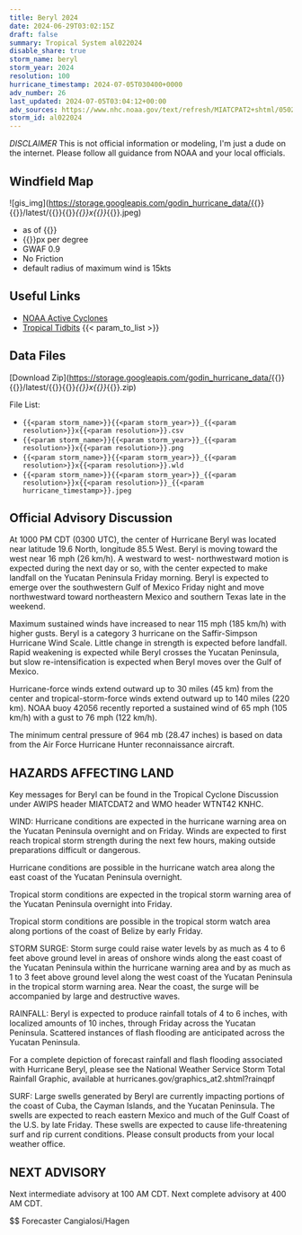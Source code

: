 ```yaml
---
title: Beryl 2024
date: 2024-06-29T03:02:15Z
draft: false
summary: Tropical System al022024
disable_share: true
storm_name: beryl
storm_year: 2024
resolution: 100
hurricane_timestamp: 2024-07-05T030400+0000
adv_number: 26
last_updated: 2024-07-05T03:04:12+00:00
adv_sources: https://www.nhc.noaa.gov/text/refresh/MIATCPAT2+shtml/050244.shtml;https://www.nhc.noaa.gov/refresh/graphics_at2+shtml/024651.shtml?cone
storm_id: al022024
---
```

*DISCLAIMER* This is not official information or modeling, I'm just a dude on the internet.  Please follow all guidance from NOAA and your local officials.

## Windfield Map
![gis_img](https://storage.googleapis.com/godin_hurricane_data/{{<param storm_name>}}{{<param storm_year>}}/latest/{{<param storm_name>}}{{<param storm_year>}}_{{<param resolution>}}x{{<param resolution>}}_{{<param hurricane_timestamp>}}.jpeg)

- as of {{<param last_updated>}}
- {{<param resolution>}}px per degree
- GWAF 0.9
- No Friction
- default radius of maximum wind is 15kts

## Useful Links
- [NOAA Active Cyclones](https://www.nhc.noaa.gov/)
- [Tropical Tidbits](https://www.tropicaltidbits.com/storminfo/)
{{< param_to_list >}}

## Data Files
[Download Zip](https://storage.googleapis.com/godin_hurricane_data/{{<param storm_name>}}{{<param storm_year>}}/latest/{{<param storm_name>}}{{<param storm_year>}}_{{<param resolution>}}x{{<param resolution>}}_{{<param hurricane_timestamp>}}.zip)

File List:
- `{{<param storm_name>}}{{<param storm_year>}}_{{<param resolution>}}x{{<param resolution>}}.csv`
- `{{<param storm_name>}}{{<param storm_year>}}_{{<param resolution>}}x{{<param resolution>}}.png`
- `{{<param storm_name>}}{{<param storm_year>}}_{{<param resolution>}}x{{<param resolution>}}.wld`
- `{{<param storm_name>}}{{<param storm_year>}}_{{<param resolution>}}x{{<param resolution>}}_{{<param hurricane_timestamp>}}.jpeg`


## Official Advisory Discussion
At 1000 PM CDT (0300 UTC), the center of Hurricane Beryl was located 
near latitude 19.6 North, longitude 85.5 West. Beryl is moving 
toward the west near 16 mph (26 km/h). A westward to west- 
northwestward motion is expected during the next day or so, with the 
center expected to make landfall on the Yucatan Peninsula Friday 
morning.  Beryl is expected to emerge over the southwestern Gulf of 
Mexico Friday night and move northwestward toward northeastern 
Mexico and southern Texas late in the weekend.
 
Maximum sustained winds have increased to near 115 mph (185 km/h) 
with higher gusts.  Beryl is a category 3 hurricane on the 
Saffir-Simpson Hurricane Wind Scale.  Little change in strength 
is expected before landfall.  Rapid weakening is expected while 
Beryl crosses the Yucatan Peninsula, but slow re-intensification is 
expected when Beryl moves over the Gulf of Mexico.
 
Hurricane-force winds extend outward up to 30 miles (45 km) from the 
center and tropical-storm-force winds extend outward up to 140 miles 
(220 km). NOAA buoy 42056 recently reported a sustained wind of 65 
mph (105 km/h) with a gust to 76 mph (122 km/h). 
 
The minimum central pressure of 964 mb (28.47 inches) is based on 
data from the Air Force Hurricane Hunter reconnaissance aircraft.
 
 
HAZARDS AFFECTING LAND
----------------------
Key messages for Beryl can be found in the Tropical Cyclone
Discussion under AWIPS header MIATCDAT2 and WMO header WTNT42 KNHC.
 
WIND: Hurricane conditions are expected in the hurricane warning
area on the Yucatan Peninsula overnight and on Friday.  Winds are
expected to first reach tropical storm strength during the next
few hours, making outside preparations difficult or dangerous.
 
Hurricane conditions are possible in the hurricane watch area along
the east coast of the Yucatan Peninsula overnight.
 
Tropical storm conditions are expected in the tropical storm warning
area of the Yucatan Peninsula overnight into Friday.
 
Tropical storm conditions are possible in the tropical storm watch
area along portions of the coast of Belize by early Friday.
 
STORM SURGE: Storm surge could raise water levels by as much as 4 to
6 feet above ground level in areas of onshore winds along the east
coast of the Yucatan Peninsula within the hurricane warning area
and by as much as 1 to 3 feet above ground level along the west
coast of the Yucatan Peninsula in the tropical storm warning 
area. Near the coast, the surge will be accompanied by large and
destructive waves.
 
RAINFALL:  Beryl is expected to produce rainfall totals of 4 to 6
inches, with localized amounts of 10 inches, through Friday
across the Yucatan Peninsula. Scattered instances of flash flooding
are anticipated across the Yucatan Peninsula.
 
For a complete depiction of forecast rainfall and flash flooding
associated with Hurricane Beryl, please see the National Weather
Service Storm Total Rainfall Graphic, available at
hurricanes.gov/graphics_at2.shtml?rainqpf
 
SURF:  Large swells generated by Beryl are currently impacting
portions of the coast of Cuba, the Cayman Islands, and the
Yucatan Peninsula.  The swells are expected to reach eastern Mexico
and much of the Gulf Coast of the U.S. by late Friday. These swells
are expected to cause life-threatening surf and rip current
conditions.  Please consult products from your local weather office.
 
 
NEXT ADVISORY
-------------
Next intermediate advisory at 100 AM CDT.
Next complete advisory at 400 AM CDT.
 
$$
Forecaster Cangialosi/Hagen